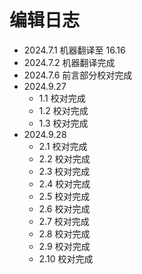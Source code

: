 # 编辑日志

- 2024.7.1 机器翻译至 16.16
- 2024.7.2 机器翻译完成
- 2024.7.6 前言部分校对完成
- 2024.9.27
  - 1.1 校对完成
  - 1.2 校对完成
  - 1.3 校对完成
- 2024.9.28
  - 2.1 校对完成
  - 2.2 校对完成
  - 2.3 校对完成
  - 2.4 校对完成
  - 2.5 校对完成
  - 2.6 校对完成
  - 2.7 校对完成
  - 2.8 校对完成
  - 2.9 校对完成
  - 2.10 校对完成

